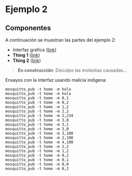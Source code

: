 # Ejemplo 2

## Componentes

A continuación se muestran las partes del ejemplo 2:
* Interfaz grafica ([link](interfaz/README.md))
* **Thing 1** ([link](thing_01/README.md))
* **Thing 2** ([link](thing_02/README.md))

> **En construcción**: 
> Disculpe las molestias causadas...

Ensayos con la interfaz usando malicia indigena:

```
mosquitto_pub -t home -m hola
mosquitto_pub -t home -m hola
mosquitto_pub -t home -m 0,1
mosquitto_pub -t home -m 0,2
mosquitto_pub -t home -m 1,2
mosquitto_pub -t home -m 2,2
mosquitto_pub -t home -m 2,234
mosquitto_pub -t home -m 3,0
mosquitto_pub -t home -m 3,1
mosquitto_pub -t home -m 3,0
mosquitto_pub -t home -m 3,100
mosquitto_pub -t home -m 2,100
mosquitto_pub -t home -m 4,100
mosquitto_pub -t home -m 2,2
mosquitto_pub -t home -m 1,2
mosquitto_pub -t home -m 0,2
mosquitto_pub -t home -m 0,1
mosquitto_pub -t home -m 0,0
mosquitto_pub -t home -m 0,2
```